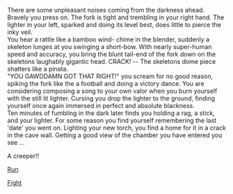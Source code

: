   There are some unpleasant noises coming from the darkness ahead. Bravely you
press on. The fork is tight and trembling in your right hand. The lighter in
your left, sparked and doing its level best, does little to pierce the inky
veil.      
  You hear a rattle like a bamboo wind- chime in the blender, suddenly a 
skeleton lunges at you swinging a short-bow. With nearly super-human speed and 
accuracy, you bring the blunt tail-end of the fork down on the skeletons 
laughably gigantic head. CRACK! -- The skeletons dome piece shatters like a 
pinata.     
 "YOU GAWDDAMN GOT THAT RIGHT!" you scream for no good reason, spiking the 
fork like the a football and doing a victory dance. You are considering 
composing a song to your own valor when you burn yourself with the still lit 
lighter. Cursing you drop the lighter to the ground, finding yourself once 
again immersed in perfect and absolute blackness.   
  Ten minutes of fumbling in the dark later finds you holding a rag, a stick,
and your lighter. For some reason you find yourself remembering the last
'date' you went on. Lighting your new torch, you find a home for it in a
crack in the cave wall. Getting a good view of the chamber you have entered 
you see ...

A creeper!!

[Run](run/dead-end.md)

[Fight](fight/success.md)